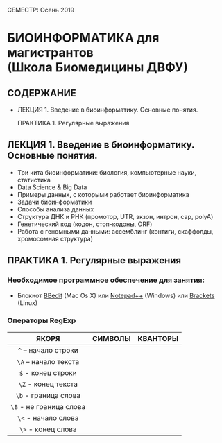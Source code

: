 СЕМЕСТР: Осень 2019

# БИОИНФОРМАТИКА для магистрантов<br/>(Школа Биомедицины ДВФУ)



## СОДЕРЖАНИЕ
* ЛЕКЦИЯ 1. Введение в биоинформатику. Основные понятия.

   ПРАКТИКА 1. Регулярные выражения  

## ЛЕКЦИЯ 1. Введение в биоинформатику. Основные понятия.
* Три кита биоинформатики: биология, компьютерные науки, статистика
* Data Science & Big Data
* Примеры данных, с которыми работает биоинформатика
* Задачи биоинформатики
* Способы анализа данных
* Структура ДНК и РНК (промотор, UTR, экзон, интрон, cap, polyA)
* Генетический код (кодон, стоп-кодоны, ORF)
* Работа с геномными данными: ассемблинг (контиги, скаффолды, хромосомная структура)

## ПРАКТИКА 1. Регулярные выражения

### Необходимое программное обеспечение для занятия:
* Блокнот [BBedit](https://www.barebones.com/products/bbedit/) (Mac Os X) или [Notepad++](https://notepad-plus-plus.org/download/) (Windows) или [Brackets](https://github.com/adobe/brackets/releases/) (Linux)

### Операторы RegExp
|ЯКОРЯ | СИМВОЛЫ | КВАНТОРЫ |
|:---------:|:---------:| :---------:|
|`^` – начало строки | | |
|`\A` – начало текста | | |
|`$`	- конец строки | | |
|`\Z`	- конец текста | | |
|`\b`	- граница слова | | |
|`\B`	- не граница слова | | |
|`\<`	- начало слова | | |
|`\>`	- конец слова | | |


